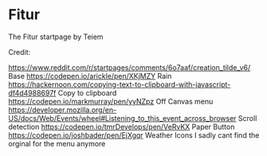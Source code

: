 # Fitur
The Fitur startpage by Teiem

Credit:

https://www.reddit.com/r/startpages/comments/6o7aaf/creation_tilde_v6/ Base
https://codepen.io/arickle/pen/XKjMZY Rain
https://hackernoon.com/copying-text-to-clipboard-with-javascript-df4d4988697f Copy to clipboard
https://codepen.io/markmurray/pen/yyNZpz Off Canvas menu
https://developer.mozilla.org/en-US/docs/Web/Events/wheel#Listening_to_this_event_across_browser Scroll detection
https://codepen.io/tmrDevelops/pen/VeRvKX Paper Button
https://codepen.io/joshbader/pen/EjXgqr Weather Icons
I sadly cant find the orginal for the menu anymore


